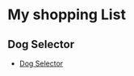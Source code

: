 # My shopping List
## Dog Selector


* [Dog Selector](https://raresstefan.github.io/DogSelector/start/)